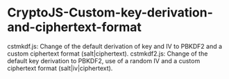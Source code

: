 # CryptoJS-Custom-key-derivation-and-ciphertext-format

cstmkdf.js: Change of the default derivation of key and IV to PBKDF2 and a custom ciphertext format (salt|ciphertext).
cstmkdf2.js: Change of the default key derivation to PBKDF2, use of a random IV and a custom ciphertext format (salt|iv|ciphertext).
